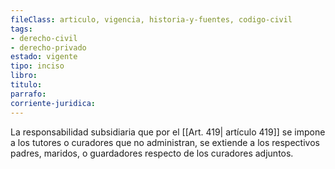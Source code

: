 ```yaml
---
fileClass: articulo, vigencia, historia-y-fuentes, codigo-civil
tags:
- derecho-civil
- derecho-privado
estado: vigente
tipo: inciso
libro:
titulo:
parrafo:
corriente-juridica:
---
```

La responsabilidad subsidiaria que por el [[Art. 419| artículo 419]] se impone a los tutores o curadores que no administran, se extiende a los respectivos padres, maridos, o guardadores respecto de los curadores adjuntos.
